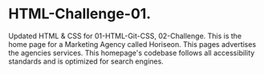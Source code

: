 # HTML-Challenge-01.
Updated HTML & CSS for 01-HTML-Git-CSS, 02-Challenge.
This is the home page for a Marketing Agency called Horiseon.
This pages advertises the agencies services.
This homepage's codebase follows all accessibility standards and is optimized for search engines.
